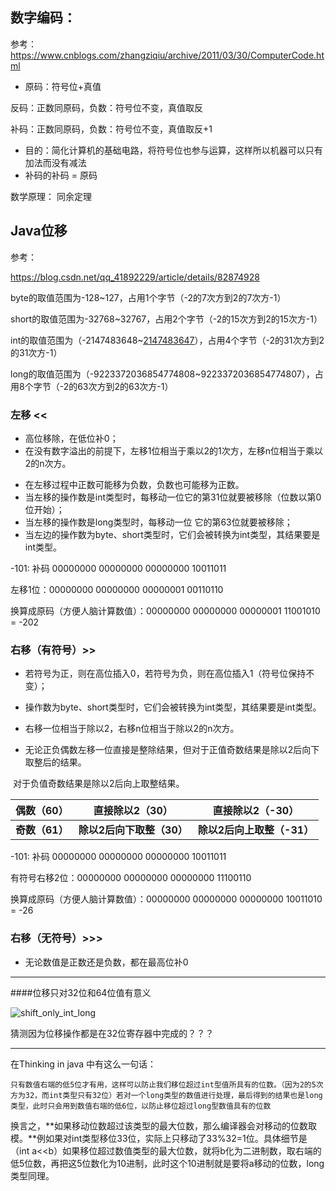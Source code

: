 ## 数字编码：

参考： https://www.cnblogs.com/zhangziqiu/archive/2011/03/30/ComputerCode.html

* 原码：符号位+真值

反码：正数同原码，负数：符号位不变，真值取反

补码：正数同原码，负数：符号位不变，真值取反+1

* 目的：简化计算机的基础电路，将符号位也参与运算，这样所以机器可以只有加法而没有减法
* 补码的补码 = 原码

数学原理： 同余定理

## Java位移

参考：

https://blog.csdn.net/qq_41892229/article/details/82874928

byte的取值范围为-128~127，占用1个字节（-2的7次方到2的7次方-1） 

short的取值范围为-32768~32767，占用2个字节（-2的15次方到2的15次方-1）

int的取值范围为（-2147483648~[2147483647](https://www.baidu.com/s?wd=2147483647&tn=SE_PcZhidaonwhc_ngpagmjz&rsv_dl=gh_pc_zhidao)），占用4个字节（-2的31次方到2的31次方-1）

long的取值范围为（-9223372036854774808~9223372036854774807），占用8个字节（-2的63次方到2的63次方-1）

### 左移 <<

* 高位移除，在低位补0；
* 在没有数字溢出的前提下，左移1位相当于乘以2的1次方，左移n位相当于乘以2的n次方。

- 在左移过程中正数可能移为负数，负数也可能移为正数。
- 当左移的操作数是int类型时，每移动一位它的第31位就要被移除（位数以第0位开始）；
- 当左移的操作数是long类型时，每移动一位 它的第63位就要被移除；
- 当左边的操作数为byte、short类型时，它们会被转换为int类型，其结果要是int类型。

-101: 补码 00000000 00000000 00000000 10011011

左移1位：00000000 00000000 00000001 00110110

换算成原码（方便人脑计算数值）：00000000 00000000 00000001 11001010 = -202

### 右移（有符号）>>

* 若符号为正，则在高位插入0，若符号为负，则在高位插入1（符号位保持不变）；
* 操作数为byte、short类型时，它们会被转换为int类型，其结果要是int类型。
* 右移一位相当于除以2，右移n位相当于除以2的n次方。

* 无论正负偶数左移一位直接是整除结果，但对于正值奇数结果是除以2后向下取整后的结果。

​      对于负值奇数结果是除以2后向上取整结果。

| **偶数（60）** | **直接除以2（30）**       | **直接除以2（-30）**       |
| -------------- | ------------------------- | -------------------------- |
| **奇数（61）** | **除以2后向下取整（30）** | **除以2后向上取整（-31）** |

-101: 补码 00000000 00000000 00000000 10011011

有符号右移2位：00000000 00000000 00000000 11100110

换算成原码（方便人脑计算数值）：00000000 00000000 00000000  10011010 = -26

### 右移（无符号）>>>

* 无论数值是正数还是负数，都在最高位补0

---

####位移只对32位和64位值有意义

![shift_only_int_long](pic/shift_only_int_long.JPG)

猜测因为位移操作都是在32位寄存器中完成的？？？

---

在Thinking in java 中有这么一句话：

`只有数值右端的低5位才有用，这样可以防止我们移位超过int型值所具有的位数。（因为2的5次方为32，而int类型只有32位）若对一个long类型的数值进行处理，最后得到的结果也是long类型，此时只会用到数值右端的低6位，以防止移位超过long型数值具有的位数`

换言之，**如果移动位数超过该类型的最大位数，那么编译器会对移动的位数取模。**例如果对int类型移位33位，实际上只移动了33%32=1位。具体细节是（int a<<b）如果移位超过数值类型的最大位数，就将b化为二进制数，取右端的低5位数，再把这5位数化为10进制，此时这个10进制就是要将a移动的位数，long 类型同理。



